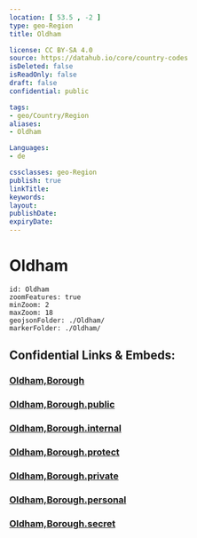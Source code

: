 ```yaml
---
location: [ 53.5 , -2 ] 
type: geo-Region
title: Oldham

license: CC BY-SA 4.0
source: https://datahub.io/core/country-codes
isDeleted: false
isReadOnly: false
draft: false
confidential: public

tags:
- geo/Country/Region
aliases:
- Oldham

Languages:
- de

cssclasses: geo-Region
publish: true
linkTitle: 
keywords: 
layout: 
publishDate: 
expiryDate: 
---
```


# Oldham

```leaflet
id: Oldham
zoomFeatures: true 
minZoom: 2 
maxZoom: 18
geojsonFolder: ./Oldham/
markerFolder: ./Oldham/
```


## Confidential Links & Embeds: 

### [Oldham,Borough](/_Standards/Earth/Continent/Europe/Europe~North/UK/England/Regions~England/North_West_England/Manchester,County/Oldham,Borough.md) 

### [Oldham,Borough.public](/_public/Earth/Continent/Europe/Europe~North/UK/England/Regions~England/North_West_England/Manchester,County/Oldham,Borough.public.md) 

### [Oldham,Borough.internal](/_internal/Earth/Continent/Europe/Europe~North/UK/England/Regions~England/North_West_England/Manchester,County/Oldham,Borough.internal.md) 

### [Oldham,Borough.protect](/_protect/Earth/Continent/Europe/Europe~North/UK/England/Regions~England/North_West_England/Manchester,County/Oldham,Borough.protect.md) 

### [Oldham,Borough.private](/_private/Earth/Continent/Europe/Europe~North/UK/England/Regions~England/North_West_England/Manchester,County/Oldham,Borough.private.md) 

### [Oldham,Borough.personal](/_personal/Earth/Continent/Europe/Europe~North/UK/England/Regions~England/North_West_England/Manchester,County/Oldham,Borough.personal.md) 

### [Oldham,Borough.secret](/_secret/Earth/Continent/Europe/Europe~North/UK/England/Regions~England/North_West_England/Manchester,County/Oldham,Borough.secret.md)

